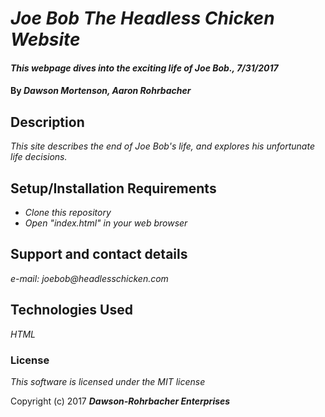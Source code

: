 # _Joe Bob The Headless Chicken Website_

#### _This webpage dives into the exciting life of Joe Bob., 7/31/2017_

#### By _**Dawson Mortenson, Aaron Rohrbacher**_

## Description

_This site describes the end of Joe Bob's life, and explores his unfortunate life decisions._

## Setup/Installation Requirements

* _Clone this repository_
* _Open "index.html" in your web browser_

## Support and contact details

_e-mail: joebob@headlesschicken.com_

## Technologies Used

_HTML_

### License

*This software is licensed under the MIT license*

Copyright (c) 2017 **_Dawson-Rohrbacher Enterprises_**
